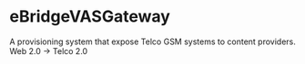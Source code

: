 eBridgeVASGateway
=================

A provisioning system that expose Telco GSM systems to content providers. Web 2.0 -> Telco 2.0
